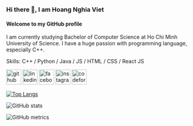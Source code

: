 ### Hi there 👋, I am Hoang Nghia Viet
#### Welcome to my GitHub profile
I am currently studying Bachelor of Computer Science at Ho Chi Minh University of Science. I have a huge passion with programming language, especially C++. 

Skills: C++ / Python / Java / JS / HTML / CSS / React JS



[<img src='https://cdn.jsdelivr.net/npm/simple-icons@3.0.1/icons/github.svg' alt='github' height='40'>](https://github.com/hoangnghiaviet)  [<img src='https://cdn.jsdelivr.net/npm/simple-icons@3.0.1/icons/linkedin.svg' alt='linkedin' height='40'>](https://www.linkedin.com/in/viet-hoang-10a820213/)  [<img src='https://cdn.jsdelivr.net/npm/simple-icons@3.0.1/icons/facebook.svg' alt='facebook' height='40'>](https://www.facebook.com/lurosaninme)  [<img src='https://cdn.jsdelivr.net/npm/simple-icons@3.0.1/icons/instagram.svg' alt='instagram' height='40'>](https://www.instagram.com/con.tho.anco/)  [<img src='https://cdn.jsdelivr.net/npm/simple-icons@3.0.1/icons/codeforces.svg' alt='codeforces' height='40'>](https://codeforces.com/profile/hoangnghiaviet2003)  

[![Top Langs](https://github-readme-stats.vercel.app/api/top-langs/?username=hoangnghiaviet)](https://github.com/anuraghazra/github-readme-stats)

![GitHub stats](https://github-readme-stats.vercel.app/api?username=hoangnghiaviet&show_icons=true&count_private=true)  

![GitHub metrics](https://metrics.lecoq.io/hoangnghiaviet)  

